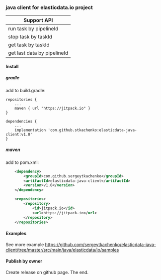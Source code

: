 ### java client for elasticdata.io project

| Support API  |
| ------------- |
| run task by pipelineId  |
| stop task by taskId  |
| get task by taskId  |
| get last data by pipelineId  |

#### Install 

##### gradle

add to build.gradle: 
```
repositories {
    ...
    maven { url "https://jitpack.io" }
}
```
 
```
dependencies {
    ...
    implementation 'com.github.stkachenko:elasticdata-java-client:v1.0'
}
```
##### maven

add to pom.xml: 
```xml
    <dependency>
        <groupId>com.github.sergeytkachenko</groupId>
        <artifactId>elasticdata-java-client</artifactId>
        <version>v1.0</version>
    </dependency>
```

```xml
    <repositories>
        <repository>
            <id>jitpack.io</id>
            <url>https://jitpack.io</url>
        </repository>
    </repositories>
```

#### Examples  

See more example https://github.com/sergeytkachenko/elasticdata-java-client/tree/master/src/main/java/elasticdata/io/samples

#### Publish by owner 

Create release on github page. The end. 